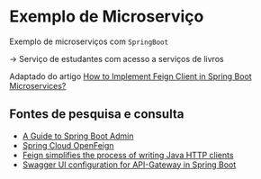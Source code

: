 # Exemplo de Microserviço
Exemplo de microserviços com `SpringBoot`

&rarr; Serviço de estudantes com acesso a serviços de livros

Adaptado do artigo [How to Implement Feign Client in Spring Boot Microservices?](https://javatechonline.com/how-to-implement-feign-client-in-spring-boot-microservices/)

## Fontes de pesquisa e consulta
* [A Guide to Spring Boot Admin](https://www.baeldung.com/spring-boot-admin)
* [Spring Cloud OpenFeign](https://spring.io/projects/spring-cloud-openfeign)
* [Feign simplifies the process of writing Java HTTP clients](https://github.com/OpenFeign/feign)
* [Swagger UI configuration for API-Gateway in Spring Boot](https://medium.com/@agayevilkin76/api-gateway-swagger-ui-config-for-spring-boot-6d51a0294a34)